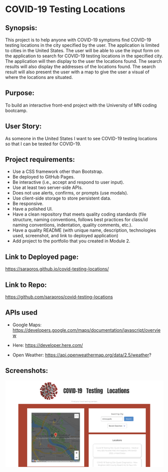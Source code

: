 # COVID-19 Testing Locations

## Synopsis:

This project is to help anyone with COVID-19 symptoms find COVID-19 testing locations in the city specified by the user.
The application is limited to cities in the United States.
The user will be able to use the input form on the application to search for COVID-19 testing locations in the specified city.
The application will then display to the user the locations found.
The search results will also display the addresses of the locations found.
The search result will also present the user with a map to give the user a visual of where the locations are situated.

## Purpose:

To build an interactive front-end project with the University of MN coding bootcamp.

## User Story:

As someone in the United States
I want to see COVID-19 testing locations
so that I can be tested for COVID-19.

## Project requirements:

- Use a CSS framework other than Bootstrap.
- Be deployed to GitHub Pages.
- Be interactive (i.e., accept and respond to user input).
- Use at least two server-side APIs.
- Does not use alerts, confirms, or prompts (use modals).
- Use client-side storage to store persistent data.
- Be responsive.
- Have a polished UI.
- Have a clean repository that meets quality coding standards (file structure, naming conventions, follows best practices for class/id naming conventions, indentation, quality comments, etc.).
- Have a quality README (with unique name, description, technologies used, screenshot, and link to deployed application)
- Add project to the portfolio that you created in Module 2.

## Link to Deployed page:

https://saraoros.github.io/covid-testing-locations/

## Link to Repo:

https://github.com/saraoros/covid-testing-locations

## APIs used

- Google Maps:
  https://developers.google.com/maps/documentation/javascript/overview

- Here:
  https://developer.here.com/

- Open Weather:
  https://api.openweathermap.org/data/2.5/weather?

## Screenshots:

<img src="./assets/images/ss1.png">
